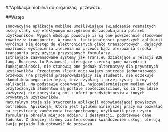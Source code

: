 ##Aplikacja mobilna do organizacji przewozu.


##Wstęp

	Innowacyjne aplikacje mobilne umożliwiające świadczenie rozmaitych usług stały się efektywnym narzędziem do zaspokajania potrzeb użytkowników. Wygoda obsługi powoduje iż są one powszechnie stosowane również w transporcie. W ramach  funkcjonalności powyższych aplikacji wyróżnia się dostęp do elektronicznych giełd transportowych, dających możliwość wystawienia zlecenia na przewóz bądź oferowania środka transportu przy użyciu przystępnych formularzy . 
	Istniejące zaawansowane systemy jak Trans.eu działające w relacji B2B (ang. Business to Business), oferujące szeroką gamę narzędzi i funkcjonalności, nie stanowią one jednak alternatywy dla prywatnych użytkowników. Przeciętny klient odczuwający potrzebę jednorazowego przewozu (na przykład przeprowadzający się student), nie oczekuje skomplikowanego interfejsu, lecz szybkiej i przejrzystej formy aplikacji. Na podstawie obserwacji, najpopularniejszym medium wśród przytoczonych studentów są portale społecznościowe, co za tym idzie zazwyczaj nie korzystają oni z ofert przedsiębiorstw a innych prywatnych użytkowników.
	Naturalnym staję się stworzenia aplikacji odpowiadającej powyższym potrzebom. Aplikacja, która jest tytułem niniejszej pracy ma pozwalać na rejestrację zamówienia transportowego, użytkownik przy użyciu formularza określa miejsce odbioru i destynacji, podstawowe dane ładunku. Z drugiej strony zainteresowani świadczeniem usług, oferują swoje pojazdy lub gotowość do przewozu. 

